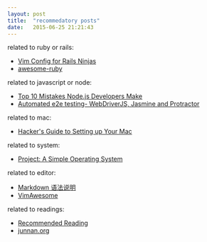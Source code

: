 ```yaml
---
layout: post
title:  "recommedatory posts"
date:   2015-06-25 21:21:43
---
```

related to ruby or rails:

*   [Vim Config for Rails Ninjas](http://mixandgo.com/blog/vim-config-for-rails-ninjas)  
*   [awesome-ruby](http://awesome-ruby.com/)

related to javascript or node:  

*  [Top 10 Mistakes Node.js Developers Make](https://www.airpair.com/node.js/posts/top-10-mistakes-node-developers-make)  
*  [Automated e2e testing- WebDriverJS, Jasmine and Protractor](http://engineering.wingify.com/posts/e2e-testing-with-webdriverjs-jasmine/)

related to mac:  

*  [Hacker's Guide to Setting up Your Mac](http://lapwinglabs.com/blog/hacker-guide-to-setting-up-your-mac)

related to system:

*  [Project: A Simple Operating System](http://www.cse.unsw.edu.au/~cs9242/14/project/index.shtml#project-a-simple-operating-system)

related to editor:

* [Markdown 语法说明](http://www.appinn.com/markdown/)
* [VimAwesome](http://vimawesome.com/)

related to readings:

* [Recommended Reading](http://dfir.org/?q=node/8)
* [junnan.org](http://junnan.org/wiki/index.html)
